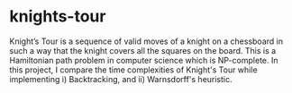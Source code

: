 # knights-tour
Knight’s Tour is a sequence of valid moves of a knight on a chessboard in such a way that the knight covers all the squares on the board. This is a Hamiltonian path problem in computer science which is NP-complete. In this project, I compare the time complexities of Knight's Tour while implementing i) Backtracking, and ii) Warnsdorff's heuristic.

